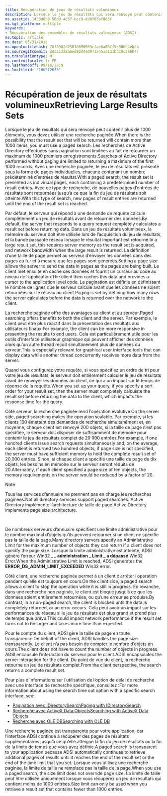 ```yaml
---
title: Récupération de jeux de résultats volumineux
description: Lorsque le jeu de résultats qui sera renvoyé peut contenir plus de 1000 éléments, vous devez utiliser une recherche paginée.
ms.assetid: 1439d6b8-50dd-4d37-bcc9-dd0f63af865f
ms.tgt_platform: multiple
keywords:
- Récupération des ensembles de résultats volumineux (ADSI)
ms.topic: article
ms.date: 05/31/2018
ms.openlocfilehash: 78f8902d25010690953cfae8a03ff9e500b4ebda
ms.sourcegitcommit: 2d531328b6ed82d4ad971a45a5131b430c5866f7
ms.translationtype: MT
ms.contentlocale: fr-FR
ms.lasthandoff: 09/16/2019
ms.locfileid: "106512633"
---
```

# <a name="retrieving-large-results-sets"></a><span data-ttu-id="9876c-104">Récupération de jeux de résultats volumineux</span><span class="sxs-lookup"><span data-stu-id="9876c-104">Retrieving Large Results Sets</span></span>

<span data-ttu-id="9876c-105">Lorsque le jeu de résultats qui sera renvoyé peut contenir plus de 1000 éléments, vous devez utiliser une recherche paginée.</span><span class="sxs-lookup"><span data-stu-id="9876c-105">When there is the possibility that the result set that will be returned will contain more than 1000 items, you must use a paged search.</span></span> <span data-ttu-id="9876c-106">Les recherches de Active Directory effectuées sans pagination sont limitées au fait de retourner un maximum de 1000 premiers enregistrements.</span><span class="sxs-lookup"><span data-stu-id="9876c-106">Searches of Active Directory performed without paging are limited to returning a maximum of the first 1000 records.</span></span> <span data-ttu-id="9876c-107">Avec une recherche paginée, le jeu de résultats est présenté sous la forme de pages individuelles, chacune contenant un nombre prédéterminé d’entrées de résultat.</span><span class="sxs-lookup"><span data-stu-id="9876c-107">With a paged search, the result set is presented as individual pages, each containing a predetermined number of result entries.</span></span> <span data-ttu-id="9876c-108">Avec ce type de recherche, de nouvelles pages d’entrées de résultats sont retournées jusqu’à ce que la fin du jeu de résultats soit atteinte.</span><span class="sxs-lookup"><span data-stu-id="9876c-108">With this type of search, new pages of result entries are returned until the end of the result set is reached.</span></span>

<span data-ttu-id="9876c-109">Par défaut, le serveur qui répond à une demande de requête calcule complètement un jeu de résultats avant de retourner des données.</span><span class="sxs-lookup"><span data-stu-id="9876c-109">By default, the server that responds to a query request completely calculates a result set before returning data.</span></span> <span data-ttu-id="9876c-110">Dans un jeu de résultats volumineux, la mémoire du serveur doit être utilisée lors de l’acquisition du jeu de résultats, et la bande passante réseau lorsque le résultat important est retourné.</span><span class="sxs-lookup"><span data-stu-id="9876c-110">In a large result set, this requires server memory as the result set is acquired, and network bandwidth when the large result is returned.</span></span> <span data-ttu-id="9876c-111">La définition d’une taille de page permet au serveur d’envoyer les données dans des pages au fur et à mesure que les pages sont générées.</span><span class="sxs-lookup"><span data-stu-id="9876c-111">Setting a page size allows the server to send the data in pages as the pages are being built.</span></span> <span data-ttu-id="9876c-112">Le client met ensuite en cache ces données et fournit un curseur au code au niveau de l’application.</span><span class="sxs-lookup"><span data-stu-id="9876c-112">The client then caches this data and provides a cursor to the application level code.</span></span> <span data-ttu-id="9876c-113">La pagination est définie en définissant le nombre de lignes que le serveur calcule avant que les données ne soient retournées sur le réseau au client.</span><span class="sxs-lookup"><span data-stu-id="9876c-113">Paging is set by defining how many rows the server calculates before the data is returned over the network to the client.</span></span>

<span data-ttu-id="9876c-114">La recherche paginée offre des avantages au client et au serveur.</span><span class="sxs-lookup"><span data-stu-id="9876c-114">Paged searching offers benefits to both the client and the server.</span></span> <span data-ttu-id="9876c-115">Par exemple, le client peut être plus réactif dans la présentation des résultats aux utilisateurs finaux.</span><span class="sxs-lookup"><span data-stu-id="9876c-115">For example, the client can be more responsive in presenting the results to end users.</span></span> <span data-ttu-id="9876c-116">Cela est particulièrement utile pour les outils d’interface utilisateur graphique qui peuvent afficher des données alors qu’un autre thread reçoit simultanément plus de données du serveur.</span><span class="sxs-lookup"><span data-stu-id="9876c-116">This is especially relevant for graphical user interface tools that can display data while another thread concurrently receives more data from the server.</span></span>

<span data-ttu-id="9876c-117">Quand vous configurez votre requête, si vous spécifiez un ordre de tri pour votre jeu de résultats, le serveur doit entièrement calculer le jeu de résultats avant de renvoyer les données au client, ce qui a un impact sur le temps de réponse de la requête.</span><span class="sxs-lookup"><span data-stu-id="9876c-117">When you set up your query, if you specify a sort order for your result set, then the server must completely calculate the result set before returning the data to the client, which impacts the response time for the query.</span></span>

<span data-ttu-id="9876c-118">Côté serveur, la recherche paginée rend l’opération évolutive.</span><span class="sxs-lookup"><span data-stu-id="9876c-118">On the server side, paged searching makes the operation scalable.</span></span> <span data-ttu-id="9876c-119">Par exemple, si les clients 100 émettent des demandes de recherche simultanément et, en moyenne, chaque client est renvoyé 200 objets, si la taille de page n’est pas spécifiée, le serveur doit disposer de suffisamment de mémoire pour contenir le jeu de résultats complet de 20 000 entrées.</span><span class="sxs-lookup"><span data-stu-id="9876c-119">For example, if one hundred clients issue search requests simultaneously and, on the average, each client is returned two hundred objects, if page size is not specified, the server must have sufficient memory to hold the complete result set of 20,000 entries.</span></span> <span data-ttu-id="9876c-120">Sinon, si chaque client a spécifié une taille de page de dix objets, les besoins en mémoire sur le serveur seront réduits de 20.</span><span class="sxs-lookup"><span data-stu-id="9876c-120">Alternately, if each client specified a page size of ten objects, the memory requirements on the server would be reduced by a factor of 20.</span></span>

> [!Note]  
> <span data-ttu-id="9876c-121">Tous les services d’annuaire ne prennent pas en charge les recherches paginées.</span><span class="sxs-lookup"><span data-stu-id="9876c-121">Not all directory services support paged searches.</span></span> <span data-ttu-id="9876c-122">Active Directory implémente l’architecture de taille de page.</span><span class="sxs-lookup"><span data-stu-id="9876c-122">Active Directory implements page size architecture.</span></span>

 

<span data-ttu-id="9876c-123">De nombreux serveurs d’annuaire spécifient une limite administrative pour le nombre maximal d’objets qu’ils peuvent retourner si un client ne spécifie pas la taille de la page.</span><span class="sxs-lookup"><span data-stu-id="9876c-123">Many directory servers specify an Administrative Limit for the maximum number of objects they can return if a client does not specify the page size.</span></span> <span data-ttu-id="9876c-124">Lorsque la limite administrative est atteinte, ADSI génère l’erreur Win32 **\_ \_ administration \_ Limit \_ a dépassé** Win32 Error.</span><span class="sxs-lookup"><span data-stu-id="9876c-124">When the Administrative Limit is reached, ADSI generates the **ERROR\_DS\_ADMIN\_LIMIT\_EXCEEDED** Win32 error.</span></span>

<span data-ttu-id="9876c-125">Côté client, une recherche paginée permet à un client d’arrêter l’opération pendant qu’elle est toujours en cours.</span><span class="sxs-lookup"><span data-stu-id="9876c-125">On the client side, a paged search allows a client to stop the operation while it is still in progress.</span></span> <span data-ttu-id="9876c-126">En revanche, dans une recherche non paginée, le client est bloqué jusqu’à ce que les données soient entièrement retournées, ou qu’une erreur se produise.</span><span class="sxs-lookup"><span data-stu-id="9876c-126">By contrast, in a non-paged search, the client is blocked until the data is completely returned, or an error occurs.</span></span> <span data-ttu-id="9876c-127">Cela peut avoir un impact sur les performances du réseau si le jeu de résultats est plus grand et prend plus de temps que prévu.</span><span class="sxs-lookup"><span data-stu-id="9876c-127">This could impact network performance if the result set turns out to be larger and takes more time than expected.</span></span>

<span data-ttu-id="9876c-128">Pour le compte du client, ADSI gère la taille de page en toute transparence.</span><span class="sxs-lookup"><span data-stu-id="9876c-128">On behalf of the client, ADSI handles the page size transparently.</span></span> <span data-ttu-id="9876c-129">Le client n’a pas besoin de compter le nombre d’objets en cours.</span><span class="sxs-lookup"><span data-stu-id="9876c-129">The client does not have to count the number of objects in progress.</span></span> <span data-ttu-id="9876c-130">ADSI encapsule l’interaction du serveur pour le client.</span><span class="sxs-lookup"><span data-stu-id="9876c-130">ADSI encapsulates the server interaction for the client.</span></span> <span data-ttu-id="9876c-131">Du point de vue du client, la recherche retourne un jeu de résultats complet.</span><span class="sxs-lookup"><span data-stu-id="9876c-131">From the client perspective, the search returns a complete result set.</span></span>

<span data-ttu-id="9876c-132">Pour plus d’informations sur l’utilisation de l’option de délai de recherche avec une interface de recherche spécifique, consultez :</span><span class="sxs-lookup"><span data-stu-id="9876c-132">For more information about using the search time out option with a specific search interface, see:</span></span>

-   [<span data-ttu-id="9876c-133">Pagination avec IDirectorySearch</span><span class="sxs-lookup"><span data-stu-id="9876c-133">Paging with IDirectorySearch</span></span>](paging-with-idirectorysearch.md)
-   [<span data-ttu-id="9876c-134">Recherche avec ActiveX Data Objects</span><span class="sxs-lookup"><span data-stu-id="9876c-134">Searching with ActiveX Data Objects</span></span>](searching-with-activex-data-objects-ado.md)
-   [<span data-ttu-id="9876c-135">Recherche avec OLE DB</span><span class="sxs-lookup"><span data-stu-id="9876c-135">Searching with OLE DB</span></span>](searching-with-ole-db.md)

<span data-ttu-id="9876c-136">Une recherche paginée est transparente pour votre application, car l’interface ADSI continue à récupérer des pages de résultats supplémentaires jusqu’à ce qu’elle atteigne la fin du jeu de résultats ou la fin de la limite de temps que vous avez définie.</span><span class="sxs-lookup"><span data-stu-id="9876c-136">A paged search is transparent to your application because ADSI automatically continues to retrieve additional pages of results until it reaches the end of the result set or the end of the time limit that you set.</span></span> <span data-ttu-id="9876c-137">Lorsque vous utilisez une recherche paginée, la limite de taille ne remplace pas la taille de la page.</span><span class="sxs-lookup"><span data-stu-id="9876c-137">When you use a paged search, the size limit does not override page size.</span></span> <span data-ttu-id="9876c-138">La limite de taille peut être utilisée uniquement lorsque vous récupérez un jeu de résultats qui contient moins de 1000 entrées.</span><span class="sxs-lookup"><span data-stu-id="9876c-138">Size limit can only be used when you retrieve a result set that contains fewer than 1000 entries.</span></span>

 

 




